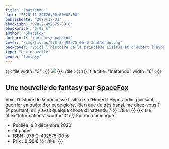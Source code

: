 ```yaml
---
title: "Inattendu"
date: "2020-11-29T20:00:00+02:00"
publishdate: "2020-12-03"
ebookisbn: "978-2-492575-00-6"
ebookprice: "0,99 €"
author: "SpaceFox"
authorurl: "/auteurs/spacefox"
cover: "/img/livres/978-2-492575-00-6-Inattendu.png"
backcover: "Voici l’histoire de la princesse Lisitsa et d’Hubert l’Hyperandin, puissant guerrier en quête d’or et de gloire. Rien que de très banal, me direz-vous ? Et pourtant, s’il y avait quelque chose d’inattendu ?"
type: "Une nouvelle"
genre: "fantasy"
---
```


{{< tile width="3" >}}
![](/img/livres/978-2-492575-00-6-Inattendu.png)
{{< /tile >}}
{{< tile title="Inattendu" width="6" >}}
## Une nouvelle de fantasy par [SpaceFox](/auteurs/spacefox)
Voici l’histoire de la princesse Lisitsa et d’Hubert l’Hyperandin, puissant guerrier en quête d’or et de gloire. Rien que de très banal, me direz-vous ? Et pourtant, s’il y avait quelque chose d’inattendu ?
{{< /tile >}}
{{< tile title="Informations" width="3">}}
Édition numérique
- Publiée le 3 décembre 2020
- 14 pages
- ISBN : 978-2-492575-00-6
- Prix : **0,99 €**
{{< /tile >}}
